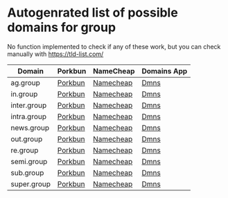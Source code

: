 # Autogenrated list of possible domains for group

No function implemented to check if any of these work, but you can check manually with https://tld-list.com/

| Domain | Porkbun | NameCheap | Domains App |
|---|---|---|---|
| ag.group | [Porkbun](https://porkbun.com/checkout/search?prb=e814663da1&tlds=&idnLanguage=&search=search&q=ag.group) | [Namecheap](https://www.namecheap.com/domains/registration/results/?domain=ag.group) | [Dmns](https://dmns.app/domains?q=ag.group) |
| in.group | [Porkbun](https://porkbun.com/checkout/search?prb=e814663da1&tlds=&idnLanguage=&search=search&q=in.group) | [Namecheap](https://www.namecheap.com/domains/registration/results/?domain=in.group) | [Dmns](https://dmns.app/domains?q=in.group) |
| inter.group | [Porkbun](https://porkbun.com/checkout/search?prb=e814663da1&tlds=&idnLanguage=&search=search&q=inter.group) | [Namecheap](https://www.namecheap.com/domains/registration/results/?domain=inter.group) | [Dmns](https://dmns.app/domains?q=inter.group) |
| intra.group | [Porkbun](https://porkbun.com/checkout/search?prb=e814663da1&tlds=&idnLanguage=&search=search&q=intra.group) | [Namecheap](https://www.namecheap.com/domains/registration/results/?domain=intra.group) | [Dmns](https://dmns.app/domains?q=intra.group) |
| news.group | [Porkbun](https://porkbun.com/checkout/search?prb=e814663da1&tlds=&idnLanguage=&search=search&q=news.group) | [Namecheap](https://www.namecheap.com/domains/registration/results/?domain=news.group) | [Dmns](https://dmns.app/domains?q=news.group) |
| out.group | [Porkbun](https://porkbun.com/checkout/search?prb=e814663da1&tlds=&idnLanguage=&search=search&q=out.group) | [Namecheap](https://www.namecheap.com/domains/registration/results/?domain=out.group) | [Dmns](https://dmns.app/domains?q=out.group) |
| re.group | [Porkbun](https://porkbun.com/checkout/search?prb=e814663da1&tlds=&idnLanguage=&search=search&q=re.group) | [Namecheap](https://www.namecheap.com/domains/registration/results/?domain=re.group) | [Dmns](https://dmns.app/domains?q=re.group) |
| semi.group | [Porkbun](https://porkbun.com/checkout/search?prb=e814663da1&tlds=&idnLanguage=&search=search&q=semi.group) | [Namecheap](https://www.namecheap.com/domains/registration/results/?domain=semi.group) | [Dmns](https://dmns.app/domains?q=semi.group) |
| sub.group | [Porkbun](https://porkbun.com/checkout/search?prb=e814663da1&tlds=&idnLanguage=&search=search&q=sub.group) | [Namecheap](https://www.namecheap.com/domains/registration/results/?domain=sub.group) | [Dmns](https://dmns.app/domains?q=sub.group) |
| super.group | [Porkbun](https://porkbun.com/checkout/search?prb=e814663da1&tlds=&idnLanguage=&search=search&q=super.group) | [Namecheap](https://www.namecheap.com/domains/registration/results/?domain=super.group) | [Dmns](https://dmns.app/domains?q=super.group) |
